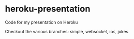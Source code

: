heroku-presentation
===================

Code for my presentation on Heroku

Checkout the various branches: simple, websocket, ios, jokes.
